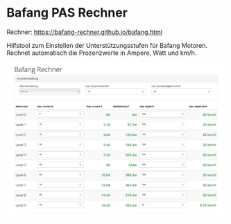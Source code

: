 # Bafang PAS Rechner

Rechner: https://bafang-rechner.github.io/bafang.html

Hilfstool zum Einstellen der Unterstützungsstufen für Bafang Motoren.
Rechnet automatisch die Prozenzwerte in Ampere, Watt und km/h.

![Alt text](/screenshot.png?raw=true "Bafang Rechner")
